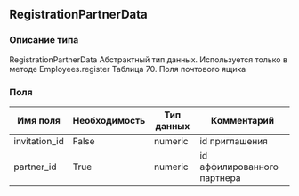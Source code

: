 ## RegistrationPartnerData
### Описание типа
RegistrationPartnerData
Абстрактный тип данных. Используется только в методе Employees.register
Таблица 70. Поля почтового ящика

### Поля
| Имя поля | Необходимость | Тип данных | Комментарий |
|---|---|---|---|
|invitation_id|False|numeric|id приглашения<br/>|
|partner_id|True|numeric|id аффилированного партнера<br/>|
